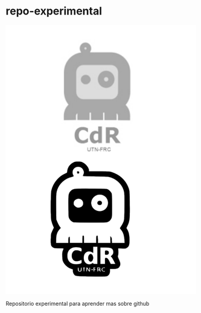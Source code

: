 # repo-experimental

![Vista PCB](CDR-logo.svg?raw=true "PCB")

Repositorio experimental para aprender mas sobre github
